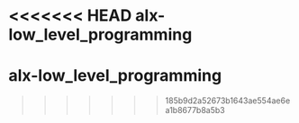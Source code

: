 <<<<<<< HEAD
alx-low_level_programming
=======
# alx-low_level_programming 
>>>>>>> 185b9d2a52673b1643ae554ae6ea1b8677b8a5b3
